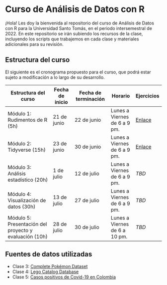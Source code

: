 # Curso de Análisis de Datos con R

¡Hola! Les doy la bienvenida al repositorio del curso de Análisis de Datos con R para la Universidad Santo Tomás, en el periodo intersemestral de 2022. En este repositorio se irán subiendo los recursos de la clase, incluyendo los scripts que trabajemos en cada clase y materiales adicionales para su revisión.

## Estructura del curso

El siguiente es el cronograma propuesto para el curso, que podrá estar sujeto a modificación a lo largo de su desarrollo.

| Estructura del curso | Fecha de inicio | Fecha de terminación | Horario | Ejercicios |
| ---- | ----- | ----- | ---- | ---- |
| Módulo 1: Rudimentos de R (5h) | 21 de junio | 22 de junio | Lunes a Viernes <br> de 6 a 9 pm. | [Enlace](https://github.com/camartinezbu/2022-Intersemestral-R-USTA/blob/main/Modulo_1/Ejercicios_Modulo_1.md)
| Módulo 2: Tidyverse (15h) | 23 de junio | 30 de junio | Lunes a Viernes <br> de 6 a 9 pm. | [Enlace](https://github.com/camartinezbu/2022-Intersemestral-R-USTA/blob/main/Modulo_2/Ejercicios_Modulo_2.md)
| Módulo 3: Análisis estadístico (20h) | 1 de julio | 12 de julio | Lunes a Viernes <br> de 6 a 9 pm. | *TBD*
| Módulo 4: Visualización de datos (30h) | 13 de julio | 27 de julio | Lunes a Viernes <br> de 6 a 9 pm. | *TBD*
| Módulo 5: Presentación del proyecto y evaluación (10h) | 28 de julio | 30 de julio | Lunes a Viernes <br> de 6 a 10 pm. | *TBD*

## Fuentes de datos utilizadas

- Clase 3: [Complete Pokémon Dataset](https://www.kaggle.com/datasets/mariotormo/complete-pokemon-dataset-updated-090420)
- Clase 4: [Lego Catalog Database](https://rebrickable.com/downloads/)
- Clase 5: [Casos positivos de Covid-19 en Colombia](https://www.datos.gov.co/Salud-y-Protecci-n-Social/Casos-positivos-de-COVID-19-en-Colombia/gt2j-8ykr/data)
